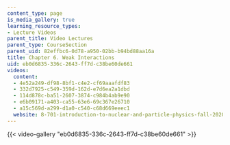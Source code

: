 ```yaml
---
content_type: page
is_media_gallery: true
learning_resource_types:
- Lecture Videos
parent_title: Video Lectures
parent_type: CourseSection
parent_uid: 82effbc6-0d78-a950-02bb-b94bd88aa16a
title: Chapter 6. Weak Interactions
uid: eb0d6835-336c-2643-ff7d-c38be60de661
videos:
  content:
  - 4e52a249-df98-8bf1-c4e2-cf69aaafdf83
  - 332d7925-c549-359d-162d-e7d6ea2a1dbd
  - 114d878c-ba51-2607-3874-c984b4ab9e90
  - e6b09171-a403-ca55-63e6-69c367e26710
  - a15c569d-a299-d1a0-c540-c68d669eeec1
  website: 8-701-introduction-to-nuclear-and-particle-physics-fall-2020
---
```



{{< video-gallery "eb0d6835-336c-2643-ff7d-c38be60de661" >}}


